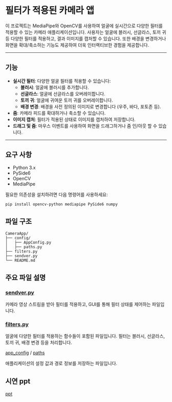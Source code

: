 # 필터가 적용된 카메라 앱

이 프로젝트는 MediaPipe와 OpenCV를 사용하여 얼굴에 실시간으로 다양한 필터를 적용할 수 있는 카메라 애플리케이션입니다. 사용자는 얼굴에 블러시, 선글라스, 토끼 귀 등 다양한 필터를 적용하고, 결과 이미지를 캡처할 수 있습니다. 또한 배경을 변경하거나 화면을 확대/축소하는 기능도 제공하여 더욱 인터랙티브한 경험을 제공합니다.

---

## 기능

- **실시간 필터**: 다양한 얼굴 필터를 적용할 수 있습니다:
  - **블러시**: 얼굴에 블러시를 추가합니다.
  - **선글라스**: 얼굴에 선글라스를 오버레이합니다.
  - **토끼 귀**: 얼굴에 귀여운 토끼 귀를 오버레이합니다.
  - **배경 변경**: 배경을 사전 정의된 이미지로 변경합니다 (우주, 바다, 포토존 등).
- **줌**: 카메라 피드를 확대하거나 축소할 수 있습니다.
- **이미지 캡처**: 필터가 적용된 상태로 이미지를 캡처하여 저장합니다.
- **드래그 및 줌**: 마우스 이벤트를 사용하여 화면을 드래그하거나 줌 인/아웃 할 수 있습니다.

---

## 요구 사항

- Python 3.x
- PySide6
- OpenCV
- MediaPipe

필요한 의존성을 설치하려면 다음 명령어를 사용하세요:

```bash
pip install opencv-python mediapipe PySide6 numpy
```
## 파일 구조
```
CameraApp/
├── config/
│   ├── AppConfig.py
│   ├── paths.py
├── filters.py
├── sendver.py
└── README.md
```

## 주요 파일 설명
### [sendver.py](./sendver.py)
카메라 영상 스트림을 받아 필터를 적용하고, GUI를 통해 필터 상태를 제어하는 파일입니다.

### [filters.py](./filters.py)
얼굴에 다양한 필터를 적용하는 함수들이 포함된 파일입니다. 필터는 블러시, 선글라스, 토끼 귀, 배경 변경 등을 처리합니다.

[app_config](./config/app_config.py) / [paths](./config/paths.py)

애플리케이션의 설정 값과 경로 정보를 저장하는 파일입니다.

## 시연 ppt
[ppt](https://drive.google.com/file/d/13Olggws0CN2cgvkmCZlPBrFkPXdw3Itt/view?usp=sharing)
